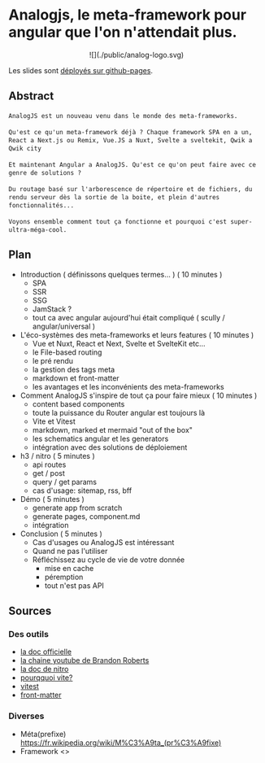# Analogjs, le meta-framework pour angular que l'on n'attendait plus. 

<div style="text-align: center">
![](./public/analog-logo.svg)
</div>

Les slides sont [déployés sur github-pages](https://b-legrand.github.io/analogjs-the-angular-meta-framework/).

## Abstract

```
AnalogJS est un nouveau venu dans le monde des meta-frameworks.

Qu'est ce qu'un meta-framework déjà ? Chaque framework SPA en a un, React a Next.js ou Remix, Vue.JS a Nuxt, Svelte a sveltekit, Qwik a Qwik city

Et maintenant Angular a AnalogJS. Qu'est ce qu'on peut faire avec ce genre de solutions ?

Du routage basé sur l'arborescence de répertoire et de fichiers, du rendu serveur dès la sortie de la boite, et plein d'autres fonctionnalités...

Voyons ensemble comment tout ça fonctionne et pourquoi c'est super-ultra-méga-cool.

```

## Plan

- Introduction ( définissons quelques termes... ) ( 10 minutes )
  - SPA
  - SSR
  - SSG
  - JamStack ?
  - tout ca avec angular aujourd'hui était compliqué ( scully / angular/universal )
- L'éco-systèmes des meta-frameworks et leurs features ( 10 minutes )
  - Vue et Nuxt, React et Next, Svelte et SvelteKit etc...
  - le File-based routing
  - le pré rendu
  - la gestion des tags meta
  - markdown et front-matter
  - les avantages et les inconvénients des meta-frameworks
- Comment AnalogJS s'inspire de tout ça pour faire mieux ( 10 minutes )
  - content based components
  - toute la puissance du Router angular est toujours là
  - Vite et Vitest
  - markdown, marked et mermaid "out of the box"
  - les schematics angular et les generators
  - intégration avec des solutions de déploiement
- h3 / nitro ( 5 minutes )
  - api routes
  - get / post
  - query / get params
  - cas d'usage: sitemap, rss, bff
- Démo ( 5 minutes )
  - generate app from scratch
  - generate pages, component.md
  - intégration
- Conclusion ( 5 minutes )
  - Cas d'usages ou AnalogJS est intéressant
  - Quand ne pas l'utiliser
  - Réfléchissez au cycle de vie de votre donnée
    - mise en cache
    - péremption
    - tout n'est pas API

 

## Sources

### Des outils
- [la doc officielle](https://analogjs.org/)
- [la chaine youtube de Brandon Roberts](https://www.youtube.com/@BrandonRobertsDev)
- [la doc de nitro](https://nitro.unjs.io/)
- [pourqquoi vite?](https://vite.dev/guide/why.html)
- [vitest](https://vitest.dev/)
- [front-matter](https://jekyllrb.com/docs/front-matter/)

### Diverses

- Méta(prefixe) <https://fr.wikipedia.org/wiki/M%C3%A9ta_(pr%C3%A9fixe)>
- Framework <>
